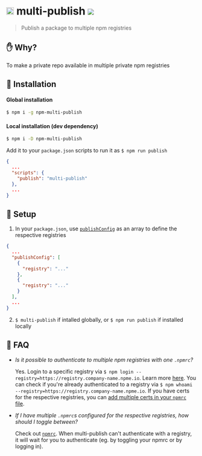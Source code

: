 # <img src="https://upload.wikimedia.org/wikipedia/commons/d/db/Npm-logo.svg" height="20"> multi-publish	<a href="https://npm.im/npm-multi-publish"><img src="https://badgen.net/npm/v/npm-multi-publish"></a>

> Publish a package to multiple npm registries

## :raised_hand: Why?
To make a private repo available in multiple private npm registries

## :rocket: Installation

#### Global installation
```sh
$ npm i -g npm-multi-publish
```
#### Local installation (dev dependency)
```sh
$ npm i -D npm-multi-publish
```

Add it to your `package.json` scripts to run it as `$ npm run publish`
```json
{
  ...
  "scripts": {
    "publish": "multi-publish"
  },
  ...
} 
```

## :beginner: Setup
1. In your `package.json`, use [`publishConfig`](https://docs.npmjs.com/files/package.json#publishconfig) as an array to define the respective registries 
```json
{
  ...
  "publishConfig": [
    {
      "registry": "..."
    },
    {
      "registry": "..."
    }
  ],
  ...
}
```

2. `$ multi-publish` if intalled globally, or `$ npm run publish` if installed locally

## :book: FAQ
- _Is it possible to authenticate to multiple npm registries with one `.npmrc`?_

  Yes. Login to a specific registry via `$ npm login --registry=https://registry.company-name.npme.io`. Learn more [here](https://docs.npmjs.com/logging-in-to-an-npm-enterprise-registry-from-the-command-line#logging-in-with-a-scope-configured-to-point-to-an-npm-enterprise-registry). You can check if you're already authenticated to a registry via `$ npm whoami --registry=https://registry.company-name.npme.io`. If you have certs for the respective registries, you can [add multiple certs in your `npmrc` file](https://docs.npmjs.com/misc/config#ca).

- _If I have multiple `.npmrc`s configured for the respective registries, how should I toggle between?_

  Check out [`npmrc`](https://www.npmjs.com/package/npmrc). When multi-publish can't authenticate with a registry, it will wait for you to authenticate (eg. by toggling your npmrc or by logging in).
